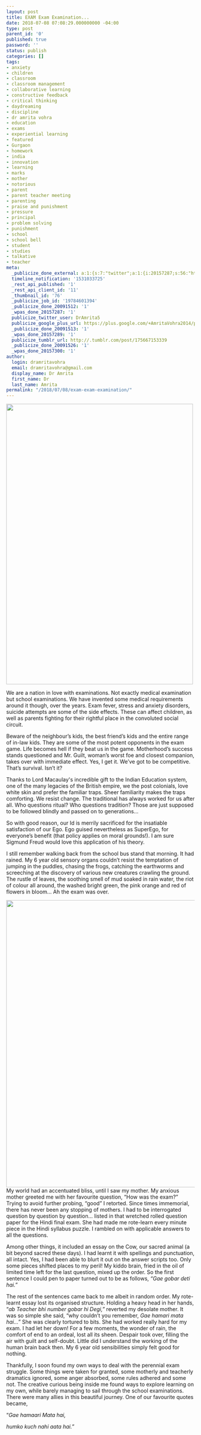 ```yaml
---
layout: post
title: EXAM Exam Examination...
date: 2018-07-08 07:08:29.000000000 -04:00
type: post
parent_id: '0'
published: true
password: ''
status: publish
categories: []
tags:
- anxiety
- children
- classroom
- classroom management
- collaborative learning
- constructive feedback
- critical thinking
- daydreaming
- discipline
- dr amrita vohra
- education
- exams
- experiential learning
- featured
- Gurgaon
- homework
- india
- innovation
- learning
- marks
- mother
- notorious
- parent
- parent teacher meeting
- parenting
- praise and punishment
- pressure
- principal
- problem solving
- punishment
- school
- school bell
- student
- studies
- talkative
- teacher
meta:
  _publicize_done_external: a:1:{s:7:"twitter";a:1:{i:20157287;s:56:"https://twitter.com/DrAmrita5/status/1015855198613450752";}}
  timeline_notification: '1531033725'
  _rest_api_published: '1'
  _rest_api_client_id: '11'
  _thumbnail_id: '76'
  _publicize_job_id: '19784601394'
  _publicize_done_20091512: '1'
  _wpas_done_20157287: '1'
  publicize_twitter_user: DrAmrita5
  publicize_google_plus_url: https://plus.google.com/+AmritaVohra2014/posts/4CMtBitZPPB
  _publicize_done_20091513: '1'
  _wpas_done_20157289: '1'
  publicize_tumblr_url: http://.tumblr.com/post/175667153339
  _publicize_done_20091526: '1'
  _wpas_done_20157300: '1'
author:
  login: dramritavohra
  email: dramritavohra@gmail.com
  display_name: Dr Amrita
  first_name: Dr
  last_name: Amrita
permalink: "/2018/07/08/exam-exam-examination/"
---
```

<p><img src="{{ site.baseurl }}/assets/2018/07/img_9286.jpg" class="alignnone wp-image-76 size-full" height="750" width="499" /></p>
<p>We are a nation in love with examinations. Not exactly medical examination but school examinations. We have invented some medical requirements around it though, over the years. Exam fever, stress and anxiety disorders, suicide attempts are some of the side effects. These can affect children, as well as parents fighting for their rightful place in the convoluted social circuit.</p>
<p>Beware of the neighbour’s kids, the best friend’s kids and the entire range of in-law kids. They are some of the most potent opponents in the exam game. Life becomes hell if they beat us in the game. Motherhood’s success stands questioned and Mr. Guilt, woman’s worst foe and closest companion, takes over with immediate effect. Yes, I get it. We’ve got to be competitive. That’s survival. Isn’t it?</p>
<p>Thanks to Lord Macaulay's incredible gift to the Indian Education system, one of the many legacies of the British empire, we the post colonials, love white skin and prefer the familiar traps. Sheer familiarity makes the traps comforting. We resist change. The traditional has always worked for us after all. Who questions ritual? Who questions tradition? Those are just supposed to be followed blindly and passed on to generations...</p>
<p>So with good reason, our Id is merrily sacrificed for the insatiable satisfaction of our Ego. Ego guised nevertheless as SuperEgo, for everyone’s benefit (that policy applies on moral grounds!). I am sure Sigmund Freud would love this application of his theory.</p>
<p>I still remember walking back from the school bus stand that morning. It had rained. My 6 year old sensory organs couldn’t resist the temptation of jumping in the puddles, chasing the frogs, catching the earthworms and screeching at the discovery of various new creatures crawling the ground. The rustle of leaves, the soothing smell of mud soaked in rain water, the riot of colour all around, the washed bright green, the pink orange and red of flowers in bloom... Ah the exam was over.</p>
<p><img src="{{ site.baseurl }}/assets/2018/07/img_9285-1.jpg" class="alignnone size-full wp-image-79" height="768" width="1366" />My world had an accentuated bliss, until I saw my mother. My anxious mother greeted me with her favourite question, “How was the exam?” Trying to avoid further probing, “good” I retorted. Since times immemorial, there has never been any stopping of mothers. I had to be interrogated question by question by question... listed in that wretched rolled question paper for the Hindi final exam. She had made me rote-learn every minute piece in the Hindi syllabus puzzle. I rambled on with applicable answers to all the questions.</p>
<p>Among other things, it included an essay on the Cow, our sacred animal (a bit beyond sacred these days). I had learnt it with spellings and punctuation, all intact. Yes, I had been able to blurt it out on the answer scripts too. Only some pieces shifted places to my peril! My kiddo brain, fried in the oil of limited time left for the last question, mixed up the order. So the first sentence I could pen to paper turned out to be as follows,<em> “Gae gobar deti hai.” </em></p>
<p>The rest of the sentences came back to me albeit in random order. My rote-learnt essay lost its organised structure. Holding a heavy head in her hands, “<em>ab Teacher bhi number gobar hi Degi,” </em>reverted my desolate mother. It was so simple she said, “why couldn’t you remember, <em>Gae hamari mata hai...” </em>She was clearly tortured to bits. She had worked really hard for my exam. I had let her down! For a few moments, the wonder of rain, the comfort of end to an ordeal, lost all its sheen. Despair took over, filling the air with guilt and self-doubt. Little did I understand the working of the human brain back then. My 6 year old sensibilities simply felt good for nothing.</p>
<p>Thankfully, I soon found my own ways to deal with the perennial exam struggle. Some things were taken for granted, some motherly and teacherly dramatics ignored, some anger absorbed, some rules adhered and some not. The creative curious being inside me found ways to explore learning on my own, while barely managing to sail through the school examinations. There were many allies in this beautiful journey. One of our favourite quotes became,</p>
<p>“<em>Gae hamaari Mata hai, </em></p>
<p><em>humko kuch nahi aata hai.”</em></p>

